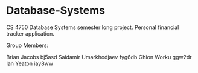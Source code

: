 # Database-Systems
CS 4750 Database Systems semester long project. Personal financial tracker application. 

Group Members: 

Brian Jacobs bj5asd
Saidamir Umarkhodjaev fyg6db
Ghion Worku ggw2dr
Ian Yeaton iay8ww
